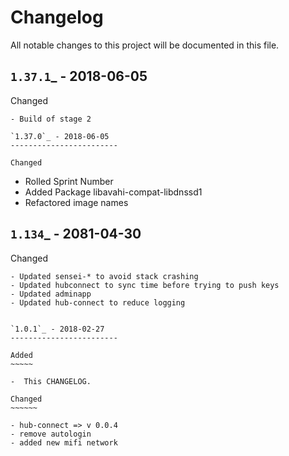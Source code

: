 Changelog
=========

All notable changes to this project will be documented in this file.

`1.37.1`_ - 2018-06-05
------------------------

Changed
~~~~~~~
- Build of stage 2

`1.37.0`_ - 2018-06-05
------------------------

Changed
~~~~~~~
- Rolled Sprint Number
- Added Package libavahi-compat-libdnssd1 
- Refactored image names


`1.134`_ - 2081-04-30
------------------------

Changed
~~~~~~~
- Updated sensei-* to avoid stack crashing
- Updated hubconnect to sync time before trying to push keys
- Updated adminapp
- Updated hub-connect to reduce logging


`1.0.1`_ - 2018-02-27
------------------------

Added
~~~~~

-  This CHANGELOG.

Changed
~~~~~~

- hub-connect => v 0.0.4
- remove autologin
- added new mifi network

